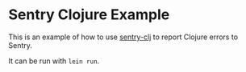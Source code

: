 Sentry Clojure Example
=====================

This is an example of how to use [sentry-clj](https://github.com/getsentry/sentry-clj) to report Clojure errors to Sentry.

It can be run with ``lein run``.
